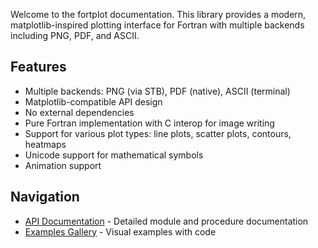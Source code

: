 Welcome to the fortplot documentation. This library provides a modern, matplotlib-inspired plotting interface for Fortran with multiple backends including PNG, PDF, and ASCII.

## Features

- Multiple backends: PNG (via STB), PDF (native), ASCII (terminal)
- Matplotlib-compatible API design
- No external dependencies
- Pure Fortran implementation with C interop for image writing
- Support for various plot types: line plots, scatter plots, contours, heatmaps
- Unicode support for mathematical symbols
- Animation support

## Navigation

- [API Documentation](./page/index.html) - Detailed module and procedure documentation
- [Examples Gallery](./page/example/index.html) - Visual examples with code
